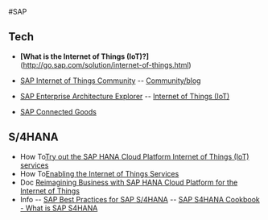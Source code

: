 

#SAP
## Tech
- **[What is the Internet of Things (IoT)?]**(http://go.sap.com/solution/internet-of-things.html)
- [SAP Internet of Things Community](https://go.sap.com/community/topic/internet-of-things.html)
-- [Community/blog](https://blogs.sap.com/sap/82352407468693968798155/103751587389184923742461/)


- [SAP Enterprise Architecture Explorer](https://eaexplorer.hana.ondemand.com/)
-- [Internet of Things (IoT)](https://eaexplorer.hana.ondemand.com/_item.html?id=11495#!/facet/19/12000)
- [SAP Connected Goods](https://help.sap.com/cg)

## S/4HANA
- How To[Try out the SAP HANA Cloud Platform Internet of Things (IoT) services](https://blogs.sap.com/2015/04/29/try-out-the-sap-hana-cloud-platform-internet-of-things-iot-services/)
- How To[Enabling the Internet of Things Services](https://help.hana.ondemand.com/iot/frameset.htm?53ad6006e50f4b0ca02402daa6da5bb5.html)
- Doc [Reimagining Business with SAP HANA Cloud Platform for the Internet of Things](http://go.sap.com/documents/2015/04/3adf7520-247c-0010-82c7-eda71af511fa.html)
- Info
-- [SAP Best Practices for SAP S/4HANA](https://websmp106.sap-ag.de/~form/handler?_APP=00200682500000002672&_EVENT=DISPLAY&_SCENARIO=01100035870000000122&_HIER_KEY=501100035870000019235&_HIER_KEY=601200252310000010924&)
-- [SAP S4HANA Cookbook - What is SAP S4HANA]()
